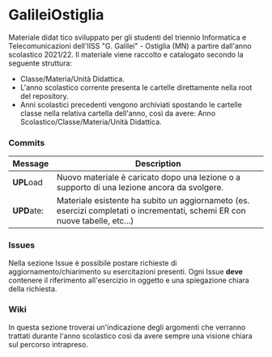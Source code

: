 # GalileiOstiglia
Materiale didat tico sviluppato per gli studenti del triennio Informatica e Telecomunicazioni dell'IISS "G. Galilei" - Ostiglia (MN) a partire dall'anno scolastico 2021/22. Il materiale viene raccolto e catalogato secondo la seguente struttura:   
+ Classe/Materia/Unità Didattica.
+ L'anno scolastico corrente presenta le cartelle direttamente nella root del repository.
+ Anni scolastici precedenti vengono archiviati spostando le cartelle classe nella relativa cartella dell'anno, così da avere: Anno Scolastico/Classe/Materia/Unità Didattica.

### Commits
| Message | Description |
|---|---|
| **UPL**oad | Nuovo materiale è caricato dopo una lezione o a supporto di una lezione ancora da svolgere. | 
| **UPD**ate: | Materiale esistente ha subito un aggiornameto (es. esercizi completati o incrementati, schemi ER con nuove tabelle, etc...) |

### Issues   
Nella sezione Issue è possibile postare richieste di aggiornamento/chiarimento su esercitazioni presenti. Ogni Issue **deve** contenere il riferimento all'esercizio in oggetto e una spiegazione chiara della richiesta.

### Wiki   
In questa sezione troverai un'indicazione degli argomenti che verranno trattati durante l'anno scolastico così da avere sempre una visione
chiara sul percorso intrapreso.